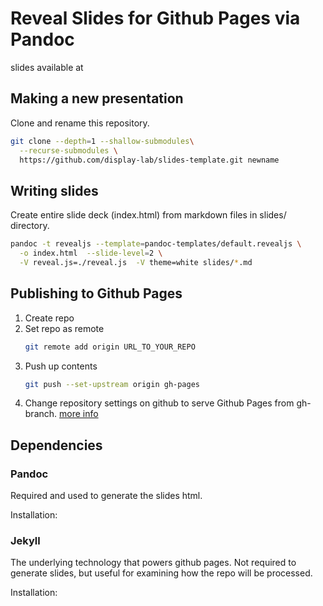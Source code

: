 # Reveal Slides for Github Pages via Pandoc

slides available at [](https://display-lab.github.io/slides-template)

## Making a new presentation
Clone and rename this repository.

```sh
git clone --depth=1 --shallow-submodules\
  --recurse-submodules \
  https://github.com/display-lab/slides-template.git newname
```
## Writing slides

Create entire slide deck (index.html) from markdown files in slides/ directory.
```sh
pandoc -t revealjs --template=pandoc-templates/default.revealjs \
  -o index.html  --slide-level=2 \
  -V reveal.js=./reveal.js  -V theme=white slides/*.md
```

## Publishing to Github Pages

1. Create repo [](https://github.com/new) 
1. Set repo as remote
    ```sh
    git remote add origin URL_TO_YOUR_REPO
    ```
1. Push up contents
    ```sh
    git push --set-upstream origin gh-pages
    ```
1. Change repository settings on github to serve Github Pages from gh-branch.
[more info](https://help.github.com/articles/configuring-a-publishing-source-for-github-pages/)


## Dependencies

### Pandoc
Required and used to generate the slides html.

Installation: [](https://pandoc.org/installing.html)


### Jekyll
The underlying technology that powers github pages.
Not required to generate slides,
but useful for examining how the repo will be processed.

Installation: [](https://jekyllrb.com/docs/installation/)



